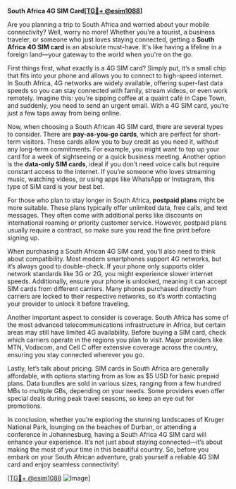 **South Africa 4G SIM Card[[TG💪+ @esim1088](https://t.me/s/esim1088)]**

Are you planning a trip to South Africa and worried about your mobile connectivity? Well, worry no more! Whether you're a tourist, a business traveler, or someone who just loves staying connected, getting a **South Africa 4G SIM card** is an absolute must-have. It's like having a lifeline in a foreign land—your gateway to the world when you're on the go.

First things first, what exactly is a 4G SIM card? Simply put, it’s a small chip that fits into your phone and allows you to connect to high-speed internet. In South Africa, 4G networks are widely available, offering super-fast data speeds so you can stay connected with family, stream videos, or even work remotely. Imagine this: you're sipping coffee at a quaint café in Cape Town, and suddenly, you need to send an urgent email. With a 4G SIM card, you’re just a few taps away from being online.

Now, when choosing a South African 4G SIM card, there are several types to consider. There are **pay-as-you-go cards**, which are perfect for short-term visitors. These cards allow you to buy credit as you need it, without any long-term commitments. For example, you might want to top up your card for a week of sightseeing or a quick business meeting. Another option is the **data-only SIM cards**, ideal if you don’t need voice calls but require constant access to the internet. If you’re someone who loves streaming music, watching videos, or using apps like WhatsApp or Instagram, this type of SIM card is your best bet.

For those who plan to stay longer in South Africa, **postpaid plans** might be more suitable. These plans typically offer unlimited data, free calls, and text messages. They often come with additional perks like discounts on international roaming or priority customer service. However, postpaid plans usually require a contract, so make sure you read the fine print before signing up.

When purchasing a South African 4G SIM card, you’ll also need to think about compatibility. Most modern smartphones support 4G networks, but it’s always good to double-check. If your phone only supports older network standards like 3G or 2G, you might experience slower internet speeds. Additionally, ensure your phone is unlocked, meaning it can accept SIM cards from different carriers. Many phones purchased directly from carriers are locked to their respective networks, so it’s worth contacting your provider to unlock it before traveling.

Another important aspect to consider is coverage. South Africa has some of the most advanced telecommunications infrastructure in Africa, but certain areas may still have limited 4G availability. Before buying a SIM card, check which carriers operate in the regions you plan to visit. Major providers like MTN, Vodacom, and Cell C offer extensive coverage across the country, ensuring you stay connected wherever you go.

Lastly, let’s talk about pricing. SIM cards in South Africa are generally affordable, with options starting from as low as $5 USD for basic prepaid plans. Data bundles are sold in various sizes, ranging from a few hundred MBs to multiple GBs, depending on your needs. Some providers even offer special deals during peak travel seasons, so keep an eye out for promotions.

In conclusion, whether you’re exploring the stunning landscapes of Kruger National Park, lounging on the beaches of Durban, or attending a conference in Johannesburg, having a South Africa 4G SIM card will enhance your experience. It’s not just about staying connected—it’s about making the most of your time in this beautiful country. So, before you embark on your South African adventure, grab yourself a reliable 4G SIM card and enjoy seamless connectivity!

[[TG💪+ @esim1088](https://t.me/s/esim1088) ![Image](https://i.postimg.cc/Y0z9fWf4/image.png)]